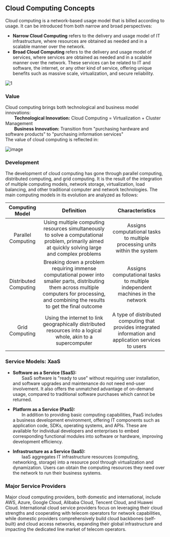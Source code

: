 ## Cloud Computing Concepts
Cloud computing is a network-based usage model that is billed according to usage. It can be introduced from both narrow and broad perspectives:
- **Narrow Cloud Computing** refers to the delivery and usage model of IT infrastructure, where resources are obtained as needed and in a scalable manner over the network.
- **Broad Cloud Computing** refers to the delivery and usage model of services, where services are obtained as needed and in a scalable manner over the network. These services can be related to IT and software, the internet, or any other kind of service, offering unique benefits such as massive scale, virtualization, and secure reliability.

![1](https://github.com/user-attachments/assets/f10cee26-8825-4863-a152-3eded4bad04f)

### Value
Cloud computing brings both technological and business model innovations:  
&emsp;&emsp;**Technological Innovation:** Cloud Computing = Virtualization + Cluster Management  
&emsp;&emsp;**Business Innovation:** Transition from "purchasing hardware and software products" to "purchasing information services"  
The value of cloud computing is reflected in:

![image](https://github.com/user-attachments/assets/d0a6af5c-10fe-441b-91f0-8a1152bacfa6)

### Development
The development of cloud computing has gone through parallel computing, distributed computing, and grid computing. It is the result of the integration of multiple computing models, network storage, virtualization, load balancing, and other traditional computer and network technologies. The main computing models in its evolution are analyzed as follows:

|       Computing Model       | Definition | Characteristics |
|:--------------------------:|:----------:|:----------------:|
|  Parallel Computing        | Using multiple computing resources simultaneously to solve a computational problem, primarily aimed at quickly solving large and complex problems | Assigns computational tasks to multiple processing units within the system |
| Distributed Computing      | Breaking down a problem requiring immense computational power into smaller parts, distributing them across multiple computers for processing, and combining the results to get the final outcome | Assigns computational tasks to multiple independent machines in the network |
| Grid Computing             | Using the internet to link geographically distributed resources into a logical whole, akin to a supercomputer | A type of distributed computing that provides integrated information and application services to users |

### Service Models: XaaS
- **Software as a Service (SaaS):**  
&emsp;&emsp;SaaS software is "ready to use" without requiring user installation, and software upgrades and maintenance do not need end-user involvement. It also offers the unmatched advantage of on-demand usage, compared to traditional software purchases which cannot be returned.

- **Platform as a Service (PaaS):**  
&emsp;&emsp;In addition to providing basic computing capabilities, PaaS includes a business development environment, offering IT components such as application code, SDKs, operating systems, and APIs. These are available for individual developers and enterprises to embed corresponding functional modules into software or hardware, improving development efficiency.

- **Infrastructure as a Service (IaaS):**  
&emsp;&emsp;IaaS aggregates IT infrastructure resources (computing, networking, storage) into a resource pool through virtualization and dynamization. Users can obtain the computing resources they need over the network to run their business systems.

### Major Service Providers
Major cloud computing providers, both domestic and international, include AWS, Azure, Google Cloud, Alibaba Cloud, Tencent Cloud, and Huawei Cloud. International cloud service providers focus on leveraging their cloud strengths and cooperating with telecom operators for network capabilities, while domestic providers comprehensively build cloud backbones (self-built) and cloud access networks, expanding their global infrastructure and impacting the dedicated line market of telecom operators.
